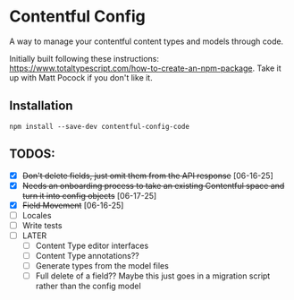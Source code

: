 # Contentful Config

A way to manage your contentful content types and models through code.

Initially built following these instructions: https://www.totaltypescript.com/how-to-create-an-npm-package.
Take it up with Matt Pocock if you don't like it.

## Installation

`npm install --save-dev contentful-config-code`

## TODOS:

- [x] ~~Don't delete fields, just omit them from the API response~~ [06-16-25]
- [x] ~~Needs an onboarding process to take an existing Contentful space and turn it into config objects~~ [06-17-25]
- [x] ~~Field Movement~~ [06-16-25]
- [ ] Locales
- [ ] Write tests
- [ ] LATER
  - [ ] Content Type editor interfaces
  - [ ] Content Type annotations??
  - [ ] Generate types from the model files
  - [ ] Full delete of a field?? Maybe this just goes in a migration script rather than the config model
